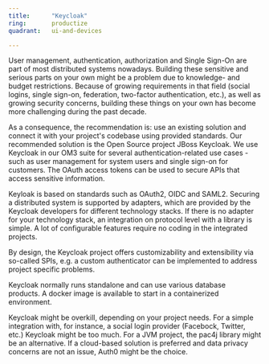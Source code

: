 ```yaml
---
title:      "Keycloak"
ring:       productize
quadrant:   ui-and-devices

---
```

User management, authentication, authorization and Single Sign-On are part of most distributed systems nowadays. Building these sensitive and serious parts on your own might be a problem due to knowledge- and budget restrictions. Because of growing requirements in that field (social logins, single sign-on, federation, two-factor authentication, etc.), as well as growing security concerns, building these things on your own has become more challenging during the past decade.

As a consequence, the recommendation is: use an existing solution and connect it with your project's codebase using provided standards. Our recommended solution is the Open Source project JBoss Keycloak. We use Keycloak in our OM3 suite for several authentication-related use cases - such as user management for system users and single sign-on for customers. The OAuth access tokens can be used to secure APIs that access sensitive information.

Keyloak is based on standards such as OAuth2, OIDC and SAML2. Securing a distributed system is supported by adapters, which are provided by the Keycloak developers for different technology stacks. If there is no adapter for your technology stack, an integration on protocol level with a library is simple. A lot of configurable features require no coding in the integrated projects.

By design, the Keycloak project offers customizability and extensibility via so-called SPIs, e.g. a custom authenticator can be implemented to address project specific problems.

Keycloak normally runs standalone and can use various database products. A docker image is available to start in a containerized environment.

Keycloak might be overkill, depending on your project needs. For a simple integration with, for instance, a social login provider (Facebock, Twitter, etc.) Keycloak might be too much. For a JVM project, the pac4j library might be an alternative. If a cloud-based solution is preferred and data privacy concerns are not an issue, Auth0 might be the choice.
